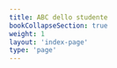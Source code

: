```yaml
---
title: ABC dello studente
bookCollapseSection: true
weight: 1
layout: 'index-page'
type: 'page'
---
```

